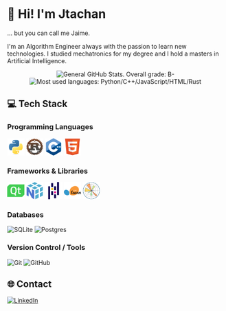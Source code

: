 # 💫 Hi! I'm Jtachan

... but you can call me Jaime.

I'm an Algorithm Engineer always with the passion to learn new technologies.
I studied mechatronics for my degree and I hold a masters in Artificial Intelligence.

<div align="center">
    <img src="https://github-readme-stats.vercel.app/api?username=Jtachan&theme=dark&hide_border=false&include_all_commits=true&count_private=true" alt="General GitHub Stats. Overall grade: B-">
    <img src="https://github-readme-stats.vercel.app/api/top-langs/?username=Jtachan&theme=dark&hide_border=false&include_all_commits=true&count_private=true&layout=compact" alt="Most used languages: Python/C++/JavaScript/HTML/Rust" height="200">
</div>

## 💻 Tech Stack

### Programming Languages
<div>
    <img src="https://raw.githubusercontent.com/devicons/devicon/refs/heads/master/icons/python/python-original.svg" alt="Python" width=40>
    <img src="./icons/rust.png" alt="Rust" width=40>
    <img src="https://raw.githubusercontent.com/devicons/devicon/refs/heads/master/icons/cplusplus/cplusplus-original.svg" alt="C++" width=40>
    <img src="https://raw.githubusercontent.com/devicons/devicon/refs/heads/master/icons/html5/html5-original.svg" alt="HTML5" width=40>
</div>

### Frameworks & Libraries
<div>
    <img src="https://raw.githubusercontent.com/devicons/devicon/refs/heads/master/icons/qt/qt-original.svg" alt="Qt" width=40>
    <img src="https://raw.githubusercontent.com/devicons/devicon/refs/heads/master/icons/numpy/numpy-original.svg" alt="NumPy" width=40>
    <img src="https://raw.githubusercontent.com/devicons/devicon/refs/heads/master/icons/pandas/pandas-original.svg" alt="Pandas" width=40>
    <img src="https://raw.githubusercontent.com/devicons/devicon/refs/heads/master/icons/scikitlearn/scikitlearn-original.svg" alt="Scikit-Learn" width=40>
    <img src="https://raw.githubusercontent.com/devicons/devicon/refs/heads/master/icons/matplotlib/matplotlib-original.svg" alt="matplotlib" width=40>
</div>

### Databases
![SQLite](https://img.shields.io/badge/sqlite-%2307405e.svg?style=for-the-badge&logo=sqlite&logoColor=white)
![Postgres](https://img.shields.io/badge/postgres-%23316192.svg?style=for-the-badge&logo=postgresql&logoColor=white)

### Version Control / Tools
![Git](https://img.shields.io/badge/git-%23F05033.svg?style=for-the-badge&logo=git&logoColor=white)
![GitHub](https://img.shields.io/badge/github-%23121011.svg?style=for-the-badge&logo=github&logoColor=white)

## 🌐 Contact
[![LinkedIn](https://img.shields.io/badge/LinkedIn-%230077B5.svg?logo=linkedin&logoColor=white)](https://linkedin.com/in/jaime-gonzalezg) 
